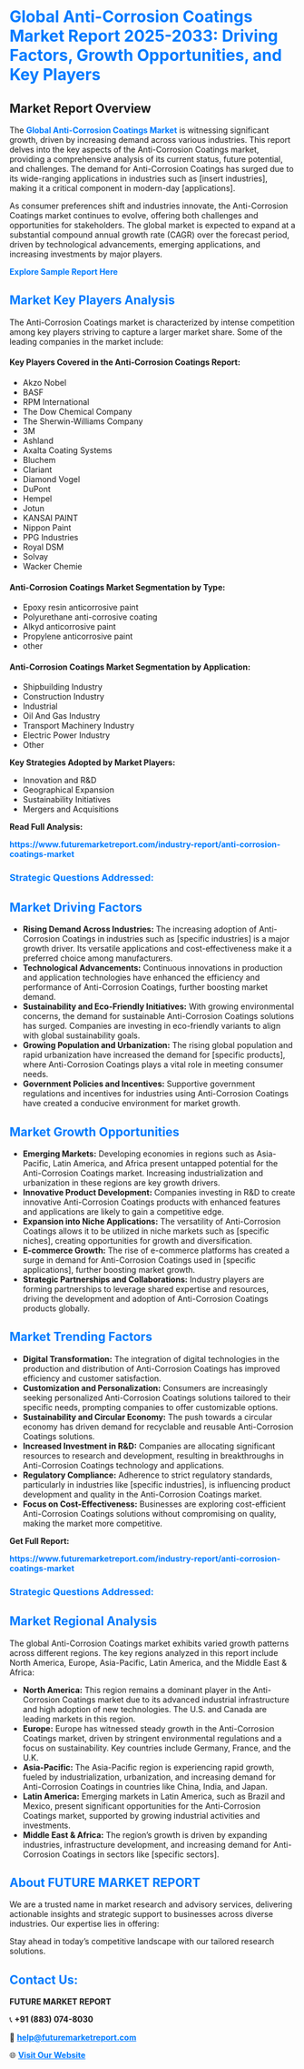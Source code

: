 <h1 style="color: #007BFF;">Global Anti-Corrosion Coatings Market Report 2025-2033: Driving Factors, Growth Opportunities, and Key Players</h1>

<section id="overview">
<h2>Market Report Overview</h2>
<p>The <a href="https://www.futuremarketreport.com/industry-report/anti-corrosion-coatings-market" style="color: #007BFF; text-decoration: none;"><strong>Global Anti-Corrosion Coatings Market</strong></a> is witnessing significant growth, driven by increasing demand across various industries. This report delves into the key aspects of the Anti-Corrosion Coatings market, providing a comprehensive analysis of its current status, future potential, and challenges. The demand for Anti-Corrosion Coatings has surged due to its wide-ranging applications in industries such as [insert industries], making it a critical component in modern-day [applications].</p>
<p>As consumer preferences shift and industries innovate, the Anti-Corrosion Coatings market continues to evolve, offering both challenges and opportunities for stakeholders. The global market is expected to expand at a substantial compound annual growth rate (CAGR) over the forecast period, driven by technological advancements, emerging applications, and increasing investments by major players.</p>
</section>

<section id="overview">
<p><a href="https://www.futuremarketreport.com/request-sample/reportId=85540" style="color: #007BFF; text-decoration: none;"><strong>Explore Sample Report Here</strong></a></p>
</section>

<section id="key-players">
<h2 style="color: #007BFF;">Market Key Players Analysis</h2>
<p>The Anti-Corrosion Coatings market is characterized by intense competition among key players striving to capture a larger market share. Some of the leading companies in the market include:</p>
<h4>Key Players Covered in the Anti-Corrosion Coatings Report:</h4>
<ul><li>Akzo Nobel</li><li>BASF</li><li>RPM International</li><li>The Dow Chemical Company</li><li>The Sherwin-Williams Company</li><li>3M</li><li>Ashland</li><li>Axalta Coating Systems</li><li>Bluchem</li><li>Clariant</li><li>Diamond Vogel</li><li>DuPont</li><li>Hempel</li><li>Jotun</li><li>KANSAI PAINT</li><li>Nippon Paint</li><li>PPG Industries</li><li>Royal DSM</li><li>Solvay</li><li>Wacker Chemie</li></ul>
<h4>Anti-Corrosion Coatings Market Segmentation by Type:</h4>
<ul><li>Epoxy resin anticorrosive paint</li><li>Polyurethane anti-corrosive coating</li><li>Alkyd anticorrosive paint</li><li>Propylene anticorrosive paint</li><li>other</li></ul>

<h4>Anti-Corrosion Coatings Market Segmentation by Application:</h4>
<ul><li>Shipbuilding Industry</li><li>Construction Industry</li><li>Industrial</li><li>Oil And Gas Industry</li><li>Transport Machinery Industry</li><li>Electric Power Industry</li><li>Other</li></ul>
<p><strong>Key Strategies Adopted by Market Players:</strong></p>
<ul>
<li>Innovation and R&D</li>
<li>Geographical Expansion</li>
<li>Sustainability Initiatives</li>
<li>Mergers and Acquisitions</li>
</ul>
</section>

<section>
<p><strong>Read Full Analysis: </strong></p><a href="https://www.futuremarketreport.com/industry-report/anti-corrosion-coatings-market" style="color: #007BFF; text-decoration: none;"><strong>https://www.futuremarketreport.com/industry-report/anti-corrosion-coatings-market</strong></a>
<h3 style="color: #007BFF;">Strategic Questions Addressed:</h3>
</section>

<section id="driving-factors">
<h2 style="color: #007BFF;">Market Driving Factors</h2>
<ul>
<li><strong>Rising Demand Across Industries:</strong> The increasing adoption of Anti-Corrosion Coatings in industries such as [specific industries] is a major growth driver. Its versatile applications and cost-effectiveness make it a preferred choice among manufacturers.</li>
<li><strong>Technological Advancements:</strong> Continuous innovations in production and application technologies have enhanced the efficiency and performance of Anti-Corrosion Coatings, further boosting market demand.</li>
<li><strong>Sustainability and Eco-Friendly Initiatives:</strong> With growing environmental concerns, the demand for sustainable Anti-Corrosion Coatings solutions has surged. Companies are investing in eco-friendly variants to align with global sustainability goals.</li>
<li><strong>Growing Population and Urbanization:</strong> The rising global population and rapid urbanization have increased the demand for [specific products], where Anti-Corrosion Coatings plays a vital role in meeting consumer needs.</li>
<li><strong>Government Policies and Incentives:</strong> Supportive government regulations and incentives for industries using Anti-Corrosion Coatings have created a conducive environment for market growth.</li>
</ul>
</section>

<section id="growth-opportunities">
<h2 style="color: #007BFF;">Market Growth Opportunities</h2>
<ul>
<li><strong>Emerging Markets:</strong> Developing economies in regions such as Asia-Pacific, Latin America, and Africa present untapped potential for the Anti-Corrosion Coatings market. Increasing industrialization and urbanization in these regions are key growth drivers.</li>
<li><strong>Innovative Product Development:</strong> Companies investing in R&D to create innovative Anti-Corrosion Coatings products with enhanced features and applications are likely to gain a competitive edge.</li>
<li><strong>Expansion into Niche Applications:</strong> The versatility of Anti-Corrosion Coatings allows it to be utilized in niche markets such as [specific niches], creating opportunities for growth and diversification.</li>
<li><strong>E-commerce Growth:</strong> The rise of e-commerce platforms has created a surge in demand for Anti-Corrosion Coatings used in [specific applications], further boosting market growth.</li>
<li><strong>Strategic Partnerships and Collaborations:</strong> Industry players are forming partnerships to leverage shared expertise and resources, driving the development and adoption of Anti-Corrosion Coatings products globally.</li>
</ul>
</section>

<section id="trending-factors">
<h2 style="color: #007BFF;">Market Trending Factors</h2>
<ul>
<li><strong>Digital Transformation:</strong> The integration of digital technologies in the production and distribution of Anti-Corrosion Coatings has improved efficiency and customer satisfaction.</li>
<li><strong>Customization and Personalization:</strong> Consumers are increasingly seeking personalized Anti-Corrosion Coatings solutions tailored to their specific needs, prompting companies to offer customizable options.</li>
<li><strong>Sustainability and Circular Economy:</strong> The push towards a circular economy has driven demand for recyclable and reusable Anti-Corrosion Coatings solutions.</li>
<li><strong>Increased Investment in R&D:</strong> Companies are allocating significant resources to research and development, resulting in breakthroughs in Anti-Corrosion Coatings technology and applications.</li>
<li><strong>Regulatory Compliance:</strong> Adherence to strict regulatory standards, particularly in industries like [specific industries], is influencing product development and quality in the Anti-Corrosion Coatings market.</li>
<li><strong>Focus on Cost-Effectiveness:</strong> Businesses are exploring cost-efficient Anti-Corrosion Coatings solutions without compromising on quality, making the market more competitive.</li>
</ul>
</section>

<section>
<p><strong>Get Full Report: </strong></p><a href="https://www.futuremarketreport.com/industry-report/anti-corrosion-coatings-market" style="color: #007BFF; text-decoration: none;"><strong>https://www.futuremarketreport.com/industry-report/anti-corrosion-coatings-market</strong></a>
<h3 style="color: #007BFF;">Strategic Questions Addressed:</h3>
</section>


<section id="regional-analysis">
<h2 style="color: #007BFF;">Market Regional Analysis</h2>
<p>The global Anti-Corrosion Coatings market exhibits varied growth patterns across different regions. The key regions analyzed in this report include North America, Europe, Asia-Pacific, Latin America, and the Middle East & Africa:</p>
<ul>
<li><strong>North America:</strong> This region remains a dominant player in the Anti-Corrosion Coatings market due to its advanced industrial infrastructure and high adoption of new technologies. The U.S. and Canada are leading markets in this region.</li>
<li><strong>Europe:</strong> Europe has witnessed steady growth in the Anti-Corrosion Coatings market, driven by stringent environmental regulations and a focus on sustainability. Key countries include Germany, France, and the U.K.</li>
<li><strong>Asia-Pacific:</strong> The Asia-Pacific region is experiencing rapid growth, fueled by industrialization, urbanization, and increasing demand for Anti-Corrosion Coatings in countries like China, India, and Japan.</li>
<li><strong>Latin America:</strong> Emerging markets in Latin America, such as Brazil and Mexico, present significant opportunities for the Anti-Corrosion Coatings market, supported by growing industrial activities and investments.</li>
<li><strong>Middle East & Africa:</strong> The region’s growth is driven by expanding industries, infrastructure development, and increasing demand for Anti-Corrosion Coatings in sectors like [specific sectors].</li>
</ul>
</section>

<footer>
<h2 style="color: #007BFF;">About FUTURE MARKET REPORT</h2>
<p>We are a trusted name in market research and advisory services, delivering actionable insights and strategic support to businesses across diverse industries. Our expertise lies in offering:</p>

<p>Stay ahead in today’s competitive landscape with our tailored research solutions.</p>

<h2 style="color: #007BFF;">Contact Us:</h2>
<p><strong>FUTURE MARKET REPORT</strong></p>
<p>📞 <strong>+91 (883) 074-8030</strong></p>
<p>📧 <strong><a href="mailto:help@futuremarketreport.com" style="color: #007BFF;">help@futuremarketreport.com</a></strong></p>
<p>🌐 <strong><a href="https://www.futuremarketreport.com/" style="color: #007BFF;">Visit Our Website</a></strong></p>
</footer>